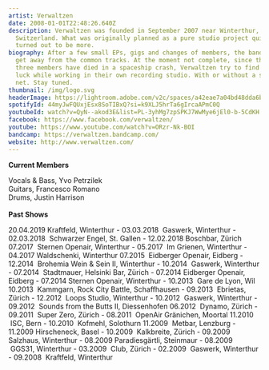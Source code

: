 ```yaml
---
artist: Verwaltzen
date: 2008-01-01T22:48:26.640Z
description: Verwaltzen was founded in September 2007 near Winterthur,
  Switzerland. What was originally planned as a pure studio project quickly
  turned out to be more.
biography: After a few small EPs, gigs and changes of members, the band tries to
  get away from the common tracks. At the moment not complete, since the last
  three members have died in a spaceship crash, Verwaltzen try to find their
  luck while working in their own recording studio. With or without a safety
  net. Stay tuned.
thumbnail: /img/logo.svg
headerImage: https://lightroom.adobe.com/v2c/spaces/a42eae7a04bd48dda6b8193b4c695220/assets/1b5e3d87f38bb4a214b49e83ad92b955/revisions/43781779805c40af815b6926d63cf71e/renditions/386b2ef79afbfffc3074d7d9962dc316
spotifyId: 44myJwFQUxjEsx8SoTIBxQ?si=k9XLJ5hrTa6gIrcaAPmC0Q
youtubeId: watch?v=QyN--akod3E&list=PL-3yhMg7zpSPKJ7WwMye6jEl0-b-5CdKH
facebook: https://www.facebook.com/verwaltzen/
youtube: https://www.youtube.com/watch?v=ORzr-Nk-BOI
bandcamp: https://verwaltzen.bandcamp.com/
website: http://www.verwaltzen.com/
---
```

**Current Members**

Vocals & Bass, Yvo Petrzilek\
Guitars, Francesco Romano\
Drums, Justin Harrison\
\
**Past Shows**

20.04.2019 Kraftfeld, Winterthur - 03.03.2018  Gaswerk, Winterthur - 02.03.2018  Schwarzer Engel, St. Gallen - 12.02.2018 Boschbar, Zürich 07.2017  Sternen Openair, Winterthur - 05.2017  Im Grienen, Winterthur - 04.2017 Waldschenki, Winterthur 07.2015  Eidberger Openair, Eidberg - 12.2014  Brohemia Wein & Sein II, Winterthur - 10.2014  Gaswerk, Winterthur - 07.2014  Stadtmauer, Helsinki Bar, Zürich - 07.2014 Eidberger Openair, Eidberg - 07.2014 Sternen Openair, Winterthur - 10.2013  Gare de Lyon, Wil 10.2013  Kammgarn, Rock City Battle, Schaffhausen - 09.2013  Ebrietas, Zürich - 12.2012  Loops Studio, Winterthur - 10.2012  Gaswerk, Winterthur - 09.2012  Sounds from the Butts II, Diessenhofen 06.2012  Dynamo, Zürich - 09.2011  Super Zero, Zürich - 08.2011  OpenAir Gränichen, Moortal 11.2010  ISC, Bern - 10.2010  Kofmehl, Solothurn 11.2009  Metbar, Lenzburg - 11.2009 Hirscheneck, Basel - 10.2009  Kalkbreite, Zürich - 09.2009 Salzhaus, Winterthur - 08.2009 Paradiesgärtli, Steinmaur - 08.2009  GGS31, Winterthur - 03.2009  Club, Zürich - 02.2009  Gaswerk, Winterthur - 09.2008  Kraftfeld, Winterthur
